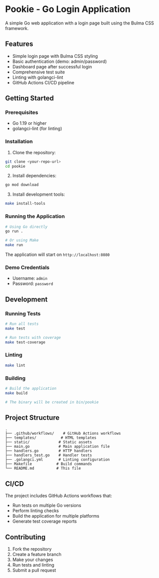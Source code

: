 # Pookie - Go Login Application

A simple Go web application with a login page built using the Bulma CSS framework.

## Features

- Simple login page with Bulma CSS styling
- Basic authentication (demo: admin/password)
- Dashboard page after successful login
- Comprehensive test suite
- Linting with golangci-lint
- GitHub Actions CI/CD pipeline

## Getting Started

### Prerequisites

- Go 1.19 or higher
- golangci-lint (for linting)

### Installation

1. Clone the repository:
```bash
git clone <your-repo-url>
cd pookie
```

2. Install dependencies:
```bash
go mod download
```

3. Install development tools:
```bash
make install-tools
```

### Running the Application

```bash
# Using Go directly
go run .

# Or using Make
make run
```

The application will start on `http://localhost:8080`

### Demo Credentials

- Username: `admin`
- Password: `password`

## Development

### Running Tests

```bash
# Run all tests
make test

# Run tests with coverage
make test-coverage
```

### Linting

```bash
make lint
```

### Building

```bash
# Build the application
make build

# The binary will be created in bin/pookie
```

## Project Structure

```
.
├── .github/workflows/    # GitHub Actions workflows
├── templates/           # HTML templates
├── static/             # Static assets
├── main.go             # Main application file
├── handlers.go         # HTTP handlers
├── handlers_test.go    # Handler tests
├── .golangci.yml       # Linting configuration
├── Makefile           # Build commands
└── README.md          # This file
```

## CI/CD

The project includes GitHub Actions workflows that:

- Run tests on multiple Go versions
- Perform linting checks
- Build the application for multiple platforms
- Generate test coverage reports

## Contributing

1. Fork the repository
2. Create a feature branch
3. Make your changes
4. Run tests and linting
5. Submit a pull request